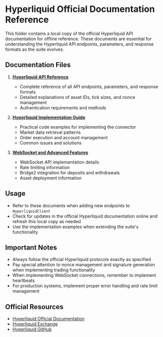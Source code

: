 # Hyperliquid Official Documentation Reference

This folder contains a local copy of the official Hyperliquid API documentation for offline reference. These documents are essential for understanding the Hyperliquid API endpoints, parameters, and response formats as the suite evolves.

## Documentation Files

1. **[Hyperliquid API Reference](hyperliquid_api_reference.md)**
   - Complete reference of all API endpoints, parameters, and response formats
   - Detailed explanations of asset IDs, tick sizes, and nonce management
   - Authentication requirements and methods

2. **[Hyperliquid Implementation Guide](hyperliquid_implementation_guide.md)**
   - Practical code examples for implementing the connector
   - Market data retrieval patterns
   - Order execution and account management
   - Common issues and solutions

3. **[WebSocket and Advanced Features](hyperliquid_websocket_and_advanced.md)**
   - WebSocket API implementation details
   - Rate limiting information
   - Bridge2 integration for deposits and withdrawals
   - Asset deployment information

## Usage

- Refer to these documents when adding new endpoints to `HyperliquidClient`
- Check for updates in the official Hyperliquid documentation online and refresh this local copy as needed
- Use the implementation examples when extending the suite's functionality

## Important Notes

- Always follow the official Hyperliquid protocols exactly as specified
- Pay special attention to nonce management and signature generation when implementing trading functionality
- When implementing WebSocket connections, remember to implement heartbeats
- For production systems, implement proper error handling and rate limit management

## Official Resources

- [Hyperliquid Official Documentation](https://hyperliquid.gitbook.io/hyperliquid-docs/)
- [Hyperliquid Exchange](https://app.hyperliquid.xyz/)
- [Hyperliquid GitHub](https://github.com/hyperliquid-dex/)
